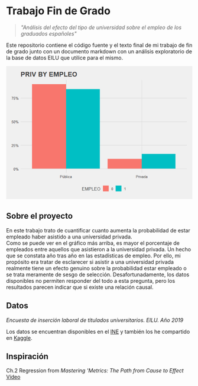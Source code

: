 # Trabajo Fin de Grado

> _"Análisis del efecto del tipo de universidad sobre el empleo de los graduados españoles"_

Este repositorio contiene el código fuente y el texto final de mi trabajo de fin de grado junto con un documento markdown con un análisis 
exploratorio de la base de datos EILU que utilice para el mismo.


![](EDA_files/figure-gfm/unnamed-chunk-10-1.png)<!-- -->

## Sobre el proyecto
En este trabajo trato de cuantificar cuanto aumenta la probabilidad de estar empleado haber asistido a una universidad privada.  
Como se puede ver en el gráfico más arriba, es mayor el porcentaje de empleados entre aquellos que asistieron a la universidad privada.
Un hecho que se constata año tras año en las estadísticas de empleo. Por ello, mi propósito era tratar de esclarecer si asistir a una universidad 
privada realmente tiene un efecto genuino sobre la probabilidad estar empleado o se trata meramente de sesgo de selección. 
Desafortunadamente, los datos disponibles no permiten responder del todo a esta pregunta, pero los resultados parecen indicar que si existe una relación causal.

## Datos
_Encuesta de inserción laboral de titulados universitarios. EILU. Año 2019_  

Los datos se encuentran disponibles en el [INE](https://www.ine.es/dyngs/INEbase/es/operacion.htm?c=Estadistica_C&cid=1254736176991&menu=resultados&idp=1254735976597#!tabs-1254736195339)
 y también los he compartido en [Kaggle](https://www.kaggle.com/antoniotello/eilu-descriptive-analysis-and-visualization/data).


## Inspiración

Ch.2 Regression from _Mastering 'Metrics: The Path from Cause to Effect_  
[Vídeo](https://www.youtube.com/watch?v=6YrIDhaUQOE&ab_channel=MarginalRevolutionUniversity)
